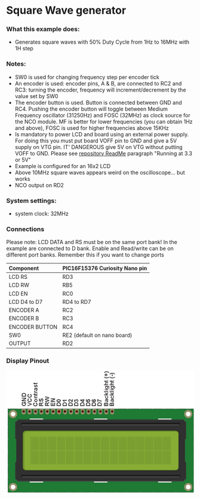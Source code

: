 # Square Wave generator

### What this example does:
- Generates square waves with 50% Duty Cycle from 1Hz to 16MHz with 1H step

### Notes:
- SW0 is used for changing frequency step per encoder tick
- An encoder is used: encoder pins, A & B, are connected to RC2 and RC3: turning the encoder, frequency will increment/decrement by the value set by SW0
- The encoder button is used. Button is connected between GND and RC4. Pushing the encoder button will toggle between Medium Frequency oscillator (31250Hz) and FOSC (32MHz) as clock source for the NCO module. MF is better for lower frequencies (you can obtain 1Hz and above), FOSC is used for higher frequencies above 15KHz
- Is mandatory to power LCD and board using an external power supply. For doing this you must put board VOFF pin to GND and give a 5V supply on VTG pin. IT' DANGEROUS give 5V on VTG without putting VOFF to GND. Please see [repository ReadMe](https://github.com/Cyb3rn0id/Microchip_Curiosity_Nano_Examples#running-at-5-or-33v) paragraph "Running at 3.3 or 5V"
- Example is configured for an 16x2 LCD
- Above 10MHz square waves appears weird on the oscilloscope... but works
- NCO output on RD2

### System settings:
- system clock: 32MHz

### Connections
Please note: LCD DATA and RS must be on the same port bank! In the example are connected to D bank. Enable and Read/write can be on different port banks. Remember this if you want to change ports

| Component    | PIC16F15376 Curiosity Nano pin |
|:-------------|:-------------------------------|
|LCD RS        |RD3                             |
|LCD RW        |RB5                             |
|LCD EN        |RC0                             |
|LCD D4 to D7  |RD4 to RD7                      |
|ENCODER A     |RC2                             |
|ENCODER B     |RC3                             |
|ENCODER BUTTON|RC4                             |
|SW0           |RE2 (default on nano board)     |
|OUTPUT        |RD2                             |

### Display Pinout
![LCD Pinout](../assets/LCD_HD44780_Pinout.png)
